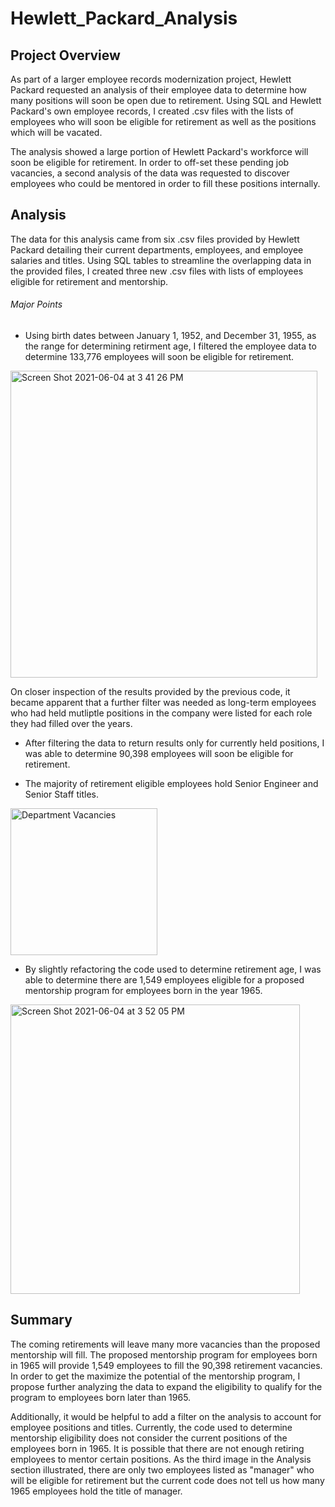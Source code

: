 # Hewlett_Packard_Analysis

## Project Overview

As part of a larger employee records modernization project, Hewlett Packard requested an analysis of their employee data to determine how many positions will soon be open due to retirement. Using SQL and Hewlett Packard's own employee records, I created .csv files with the lists of employees who will soon be eligible for retirement as well as the positions which will be vacated.

The analysis showed a large portion of Hewlett Packard's workforce will soon be eligible for retirement. In order to off-set these pending job vacancies, a second analysis of the data was requested to discover employees who could be mentored in order to fill these positions internally.

## Analysis

The data for this analysis came from six .csv files provided by Hewlett Packard detailing their current departments, employees, and employee salaries and titles. Using SQL tables to streamline the overlapping data in the provided files, I created three new .csv files with lists of employees eligible for retirement and mentorship.

###### Major Points

- Using birth dates between January 1, 1952, and December 31, 1955, as the range for determining retirment age, I filtered the employee data to determine 133,776 employees will soon be eligible for retirement.

<img width="491" alt="Screen Shot 2021-06-04 at 3 41 26 PM" src="https://user-images.githubusercontent.com/82982901/120854619-6739ea80-c54b-11eb-90df-1553f6db70ef.png">

On closer inspection of the results provided by the previous code, it became apparent that a further filter was needed as long-term employees who had held mutliptle positions in the company were listed for each role they had filled over the years. 

- After filtering the data to return results only for currently held positions, I was able to determine 90,398 employees will soon be eligible for retirement.

- The majority of retirement eligible employees hold Senior Engineer and Senior Staff titles.

<img width="235" alt="Department Vacancies" src="https://user-images.githubusercontent.com/82982901/120855123-14acfe00-c54c-11eb-893c-6146409d17c9.png">

- By slightly refactoring the code used to determine retirement age, I was able to determine there are 1,549 employees eligible for a proposed mentorship program for employees born in the year 1965.

<img width="463" alt="Screen Shot 2021-06-04 at 3 52 05 PM" src="https://user-images.githubusercontent.com/82982901/120855757-e54ac100-c54c-11eb-9277-3961cc55a84c.png">

## Summary

The coming retirements will leave many more vacancies than the proposed mentorship will fill. The proposed mentorship program for employees born in 1965 will provide 1,549 employees to fill the 90,398 retirement vacancies. In order to get the maximize the potential of the mentorship program, I propose further analyzing the data to expand the eligibility to qualify for the program to employees born later than 1965. 

Additionally, it would be helpful to add a filter on the analysis to account for employee positions and titles. Currently, the code used to determine mentorship eligibility does not consider the current positions of the employees born in 1965. It is possible that there are not enough retiring employees to mentor certain positions. As the third image in the Analysis section illustrated, there are only two employees listed as "manager" who will be eligible for retirement but the current code does not tell us how many 1965 employees hold the title of manager.   
